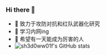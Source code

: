
### Hi there 👋

- 🔭 致力于攻防对抗和红队武器化研究
- 🌱 学习内网ing
- 💬 希望有一天能成为厉害的人
- ![sh3d0ww01f's GitHub stats](https://github-readme-stats.vercel.app/api?username=sh3d0ww01f&show_icons=true&theme=transparent)
